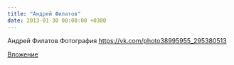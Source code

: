 ```yaml
---
title: "Андрей Филатов"
date: 2013-01-30 00:00:00 +0300
---
```


Андрей Филатов
Фотография
https://vk.com/photo38995955_295380513

[Вложение](https://vk.com/photo38995955_295380513)
